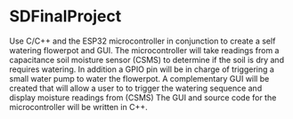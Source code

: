 # SDFinalProject


Use C/C++ and the ESP32 microcontroller in conjunction to create a self watering flowerpot and GUI. The microcontroller will take readings from a capacitance soil moisture sensor (CSMS) to determine if the soil is dry and requires watering. In addition a GPIO pin will be in charge of triggering a small water pump to water the flowerpot. A complementary GUI will be created that will allow a user to to trigger the watering sequence and display moisture readings from (CSMS)
The GUI and source code for the microcontroller will be written in C++.  
